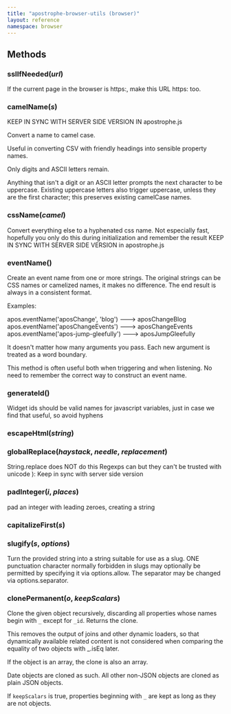 ```yaml
---
title: "apostrophe-browser-utils (browser)"
layout: reference
namespace: browser
---
```


## Methods
### sslIfNeeded(*url*)
If the current page in the browser is https:, make this
URL https: too.
### camelName(*s*)
KEEP IN SYNC WITH SERVER SIDE VERSION IN apostrophe.js

Convert a name to camel case.

Useful in converting CSV with friendly headings into sensible property names.

Only digits and ASCII letters remain.

Anything that isn't a digit or an ASCII letter prompts the next character
to be uppercase. Existing uppercase letters also trigger uppercase, unless
they are the first character; this preserves existing camelCase names.
### cssName(*camel*)
Convert everything else to a hyphenated css name. Not especially fast,
hopefully you only do this during initialization and remember the result
KEEP IN SYNC WITH SERVER SIDE VERSION in apostrophe.js
### eventName()
Create an event name from one or more strings. The original strings can be
CSS names or camelized names, it makes no difference. The end result
is always in a consistent format.

Examples:

apos.eventName('aposChange', 'blog') ---> aposChangeBlog
apos.eventName('aposChangeEvents') ---> aposChangeEvents
apos.eventName('apos-jump-gleefully') ---> aposJumpGleefully

It doesn't matter how many arguments you pass. Each new argument
is treated as a word boundary.

This method is often useful both when triggering and when listening.
No need to remember the correct way to construct an event name.
### generateId()
Widget ids should be valid names for javascript variables, just in case
we find that useful, so avoid hyphens
### escapeHtml(*string*)

### globalReplace(*haystack*, *needle*, *replacement*)
String.replace does NOT do this
Regexps can but they can't be trusted with unicode ):
Keep in sync with server side version
### padInteger(*i*, *places*)
pad an integer with leading zeroes, creating a string
### capitalizeFirst(*s*)

### slugify(*s*, *options*)
Turn the provided string into a string suitable for use as a slug.
ONE punctuation character normally forbidden in slugs may
optionally be permitted by specifying it via options.allow.
The separator may be changed via options.separator.
### clonePermanent(*o*, *keepScalars*)
Clone the given object recursively, discarding all
properties whose names begin with `_` except
for `_id`. Returns the clone.

This removes the output of joins and
other dynamic loaders, so that dynamically available
related content is not considered when comparing the
equality of two objects with _.isEq later.

If the object is an array, the clone is also an array.

Date objects are cloned as such. All other non-JSON
objects are cloned as plain JSON objects.

If `keepScalars` is true, properties beginning with `_`
are kept as long as they are not objects.
